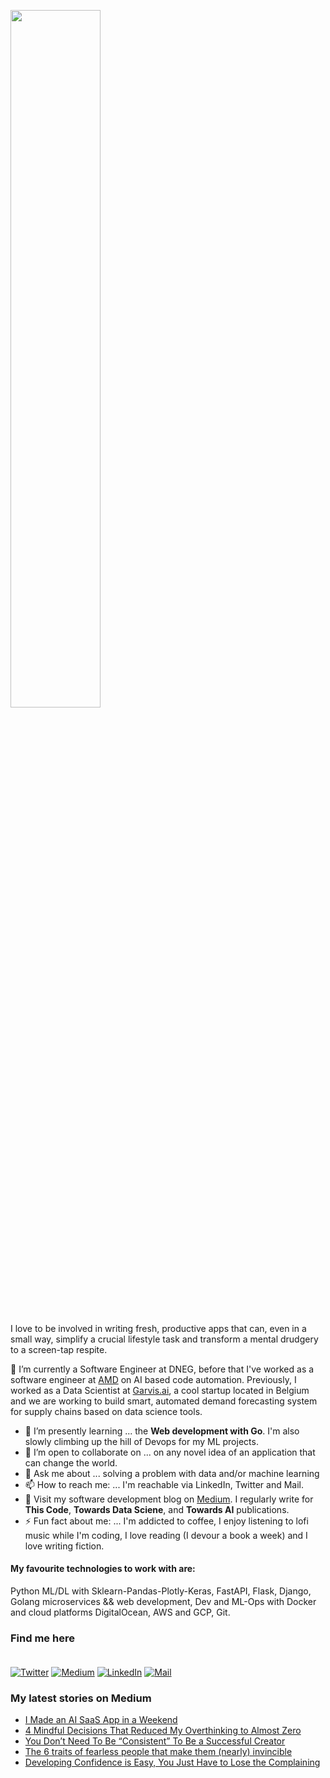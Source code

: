 <p  align="left" > <img width=53.5%  src="https://user-images.githubusercontent.com/34805906/94922526-0481e200-04d8-11eb-9300-e42c9bfea9f8.png"></p> 

I love to be involved in writing fresh, productive apps that can, even in a small way, simplify a crucial lifestyle task and transform a mental drudgery to a screen-tap respite.  

🔭 I’m currently a Software Engineer at DNEG, before that I've worked as a software engineer at [AMD](https://amd.com) on AI based code automation. Previously, I worked as a Data Scientist at [Garvis.ai](https://www.garvis.ai/), a cool startup located in Belgium and we are working to build smart, automated demand forecasting system for supply chains based on data science tools.

- 🌱 I’m presently learning ... the **Web development with Go**. I'm also slowly climbing up the hill of Devops for my ML projects. 
- 👯 I’m open to collaborate on ... on any novel idea of an application that can change the world.
- 💬 Ask me about ... solving a problem with data and/or machine learning
- 📫 How to reach me: ... I'm reachable via LinkedIn, Twitter and Mail.
- :book: Visit my software development blog on [Medium](https://medium.com/@ipom). I regularly write for **This Code**, **Towards Data Sciene**, and **Towards AI** publications. 
- ⚡ Fun fact about me: ... I'm addicted to coffee, I enjoy listening to lofi music while I'm coding, I love reading (I devour a book a week) and I love writing fiction. 

#### My favourite technologies to work with are:
Python ML/DL with Sklearn-Pandas-Plotly-Keras, FastAPI, Flask, Django, Golang microservices && web development, Dev and ML-Ops with Docker and cloud platforms DigitalOcean, AWS and GCP, Git. 


### Find me here <br><br>
<a href="https://twitter.com/intent/follow?screen_name=csandyash&tw_p=followbutton" target="_blank"><img alt="Twitter" src="https://img.shields.io/badge/twitter-%231DA1F2.svg?&style=for-the-badge&logo=twitter&logoColor=white" /></a>
<a href="https://medium.com/@ipom" target="_blank"><img alt="Medium" src="https://img.shields.io/badge/medium-%2312100E.svg?&style=for-the-badge&logo=medium&logoColor=white" /></a>
<a href="https://www.linkedin.com/in/yashprakash13" target="_blank"><img alt="LinkedIn" src="https://img.shields.io/badge/linkedin-%230077B5.svg?&style=for-the-badge&logo=linkedin&logoColor=white" /></a>
<a href="mailto:yash@yashprakash.com" target="_blank"><img alt="Mail" src="https://img.shields.io/badge/Gmail-D14836?style=for-the-badge&logo=gmail&logoColor=white"/></a>


 ### My latest stories on Medium
 - [I Made an AI SaaS App in a Weekend](https://levelup.gitconnected.com/i-made-an-ai-saas-app-in-a-weekend-92027724e31e?source=rss-9ba949960063------2)
 - [4 Mindful Decisions That Reduced My Overthinking to Almost Zero](https://medium.com/illumination/4-mindful-decisions-that-reduced-my-overthinking-to-almost-zero-620ca10f7c98?source=rss-9ba949960063------2)
 - [You Don’t Need To Be “Consistent” To Be a Successful Creator](https://medium.com/practice-in-public/you-dont-need-to-be-consistent-to-be-a-successful-creator-e3c85e08085a?source=rss-9ba949960063------2)
 - [The 6 traits of fearless people that make them (nearly) invincible](https://medium.com/practice-in-public/the-6-traits-of-fearless-people-that-make-them-nearly-invincible-8163afa2972a?source=rss-9ba949960063------2)
 - [Developing Confidence is Easy, You Just Have to Lose the Complaining](https://ipom.medium.com/developing-confidence-is-easy-you-just-have-to-lose-the-complaining-8e3e08d5d12b?source=rss-9ba949960063------2)